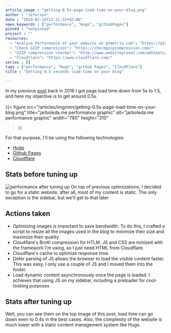 ```yaml
---
article_image : "getting-0.5s-page-load-time-on-your-blog.png"
author : "Jeferson"
date : "2019-02-16T12:21:32+02:00"
news_keywords : ["performance", "Hugo", "githubPages"]
pinned : "notpinned"
project : ""
resources:
  - "Analyze Performance of your website on gtmetrix.com": "https://gtmetrix.com/"
  - "Check GZIP compression": "https://checkgzipcompression.com/"
  - "GZIP compression checker": "http://www.websiteplanet.com/webtools/gzip-compression/"
  - "Cloudflare": "https://www.cloudflare.com/"
series : []
tags : ["performance", "Hugo", "github Pages", "CloudFlare"]
title : "Getting 0.5 seconds load time on your blog"

---
```

In my previous [post](articles/getting-1.5s-page-load-time-on-a-basic-vps/) back in 2016 I got page load time down from 5s to 1.5, and here my objective is to get around 0.5s.
<br /><br />
{{< figure src="/articles/img/min/getting-0.5s-page-load-time-on-your-blog.png"
title="jarboleda.me performance graphic" alt="jarboleda.me performance graphic"
width="780" height="310"
>}}

For that purpose, I´ll be using the following technologies:

* [Hugo](https://gohugo.io/)
* [Github Pages](https://pages.github.com/)
* [Cloudflare](https://www.cloudflare.com/)

<!--more-->

## Stats before tuning up
![performance after tuning up](/articles/img/min/getting-1.5s-page-load-time-on-a-basic-vps-2.png)
On top of previous optimizations, I decided to go for a static website, after all, most of my content is static. The only exception is the sidebar, but we'll get to that later

## Actions taken
* Optimizing images is important to save bandwidth. To do this, I crafted a script to resize all the images used in the blog to minimize their size and maximize their quality.
* Cloudflare's Brotli compression for HTLM. JS and CSS are minized with the framework I'm using, so I just need HTML from Cloudflare.
* Cloudflare's cache to optimize response time.
* Defer parsing of JS allows the browser to load the visible content faster. This was easy, I only use a couple of JS and I moved them into the footer.
* Load dynamic content asynchronously once the page is loaded. I achieves that using JS on my sidebar, including a preloader for cool-looking purposes

## Stats after tuning up
Well, you can see them on the top image of this post, load time can go down even to 0.4s in the best cases. Also, the complexity of the website is much lower with a static content management system like Hugo.
